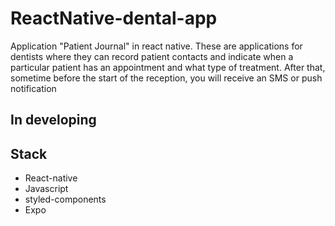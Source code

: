 # ReactNative-dental-app

Application "Patient Journal" in react native. These are applications for dentists where they can record patient contacts and indicate when
a particular patient has an appointment and what type of treatment. After that, 
sometime before the start of the reception, you will receive an SMS or push notification

## In developing

## Stack
- React-native
- Javascript
- styled-components
- Expo
